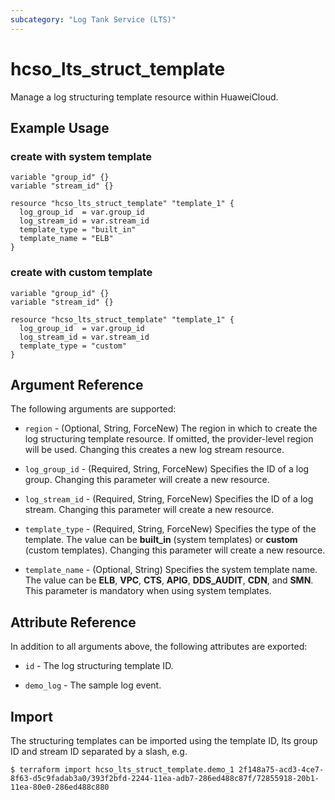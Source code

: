 ```yaml
---
subcategory: "Log Tank Service (LTS)"
---
```


# hcso_lts_struct_template

Manage a log structuring template resource within HuaweiCloud.

## Example Usage

### create with system template

```hcl
variable "group_id" {}
variable "stream_id" {}

resource "hcso_lts_struct_template" "template_1" {
  log_group_id  = var.group_id
  log_stream_id = var.stream_id
  template_type = "built_in"
  template_name = "ELB"
}
```

### create with custom template

```hcl
variable "group_id" {}
variable "stream_id" {}

resource "hcso_lts_struct_template" "template_1" {
  log_group_id  = var.group_id
  log_stream_id = var.stream_id
  template_type = "custom"
}
```

## Argument Reference

The following arguments are supported:

* `region` - (Optional, String, ForceNew) The region in which to create the log structuring template resource.
  If omitted, the provider-level region will be used. Changing this creates a new log stream resource.

* `log_group_id` - (Required, String, ForceNew) Specifies the ID of a log group. Changing this parameter will create
  a new resource.

* `log_stream_id` - (Required, String, ForceNew) Specifies the ID of a log stream. Changing this parameter will create
  a new resource.

* `template_type` - (Required, String, ForceNew) Specifies the type of the template. The value can be
  **built_in** (system templates) or **custom** (custom templates).
  Changing this parameter will create a new resource.

* `template_name` - (Optional, String) Specifies the system template name. The value can be **ELB**, **VPC**, **CTS**,
  **APIG**, **DDS_AUDIT**, **CDN**, and **SMN**. This parameter is mandatory when using system templates.

## Attribute Reference

In addition to all arguments above, the following attributes are exported:

* `id` - The log structuring template ID.

* `demo_log` - The sample log event.

## Import

The structuring templates can be imported using the template ID, lts group ID and stream ID separated by a slash, e.g.

```
$ terraform import hcso_lts_struct_template.demo_1 2f148a75-acd3-4ce7-8f63-d5c9fadab3a0/393f2bfd-2244-11ea-adb7-286ed488c87f/72855918-20b1-11ea-80e0-286ed488c880
```
